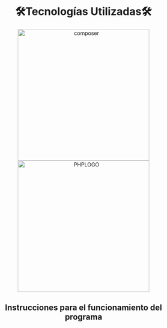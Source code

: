 <div align="center">
  <h1>🛠️Tecnologías Utilizadas🛠️</h1>
  <img src="https://github.com/user-attachments/assets/d090135d-f698-4042-9f46-2027fb66fa7f" alt="composer" width="350" />
  <img src="https://github.com/user-attachments/assets/f5c84a27-a20b-4f57-a058-d78ad7ec668d" alt="PHPLOGO" width="350" />

<div aling="left">
  <h2>Instrucciones para el funcionamiento del programa</h2>
</div>
  
</div>


